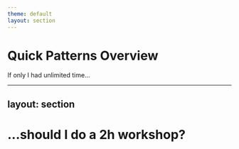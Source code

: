```yaml
---
theme: default
layout: section
---
```


# Quick Patterns Overview

If only I had unlimited time...

---
layout: section
---

# ...should I do a 2h workshop?